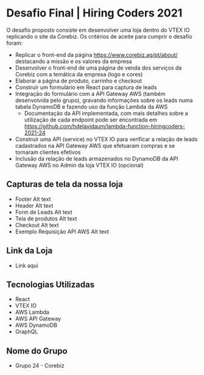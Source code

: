 # Desafio Final | Hiring Coders 2021
O desafio proposto consiste em desenvolver uma loja dentro do VTEX IO replicando o site da Corebiz. Os critérios de aceite para cumprir o desafio foram:

* Replicar o front-end da página https://www.corebiz.ag/pt/about/ destacando a missão e os valores da empresa
* Desenvolver o front-end de uma página de venda dos serviços da Corebiz com a temática da empresa (logo e cores)
* Elaborar a página de produto, carrinho e checkout
* Construir um formulário em React para captura de leads
* Integração do formulário com a API Gateway AWS (também desenvolvida pelo grupo), gravando informações sobre os leads numa tabela DynamoDB e fazendo uso da função Lambda da AWS
  * Documentação da API implementada, com mais detalhes sobre a utilização de cada endpoint pode ser encontrada em https://github.com/hdelavidaum/lambda-function-hiringcoders-2021-24
* Construir uma API (service) no VTEX IO para verificar a relação de leads cadastrados na API Gateway AWS que efetuaram compras e se tornaram clientes efetivos
* Inclusão da relação de leads armazenados no DynamoDB da API Gateway AWS no Admin da loja VTEX IO (opcional)

## Capturas de tela da nossa loja

* Footer
Alt text
* Header
Alt text
* Form de Leads
Alt text
* Tela de produtos
Alt text
* Checkout
Alt text
* Exemplo Requisição API AWS
Alt text

## Link da Loja

* Link aqui

## Tecnologias Utilizadas

* React
* VTEX IO
* AWS Lambda
* AWS API Gateway
* AWS DynamoDB
* GraphQL

## Nome do Grupo
* Grupo 24 - Corebiz
